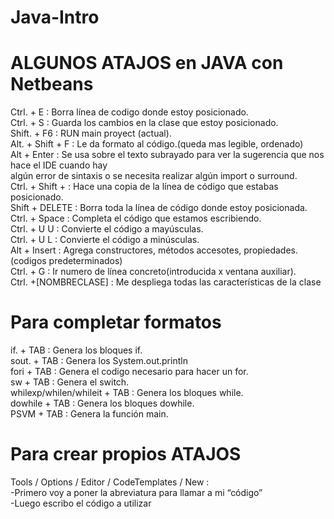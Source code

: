 # Java-Intro

# ALGUNOS ATAJOS en JAVA con Netbeans

Ctrl. + E : Borra línea de codigo donde estoy posicionado.<br />
Ctrl. + S : Guarda los cambios en la clase que estoy posicionado.<br />
Shift. + F6 : RUN main proyect (actual).<br />
Alt. + Shift + F : Le da formato al código.(queda mas legible, ordenado)<br />
Alt + Enter : Se usa sobre el texto subrayado para ver la sugerencia que nos hace el IDE cuando hay<br />
algún error de sintaxis o se necesita realizar algún import o surround.<br />
Ctrl. + Shift + : Hace una copia de la línea de código que estabas posicionado.<br />
Shift + DELETE : Borra toda la línea de código donde estoy posicionada.<br />
Ctrl. + Space : Completa el código que estamos escribiendo.<br />
Ctrl. + U U : Convierte el código a mayúsculas.<br />
Ctrl. + U L : Convierte el código a minúsculas.<br />
Alt + Insert : Agrega constructores, métodos accesotes, propiedades.(codigos predeterminados)<br />
Ctrl. + G : Ir numero de línea concreto(introducida x ventana auxiliar).<br />
Ctrl. +[NOMBRECLASE] : Me despliega todas las características de la clase<br />

# Para completar formatos
if. + TAB : Genera los bloques if.<br />
sout. + TAB : Genera los System.out.println<br />
fori + TAB : Genera el codigo necesario para hacer un for.<br />
sw + TAB : Genera el switch.<br />
whilexp/whilen/whileit + TAB : Genera los bloques while.<br />
dowhile + TAB : Genera los bloques dowhile.<br />
PSVM + TAB : Genera la función main.<br />

# Para crear propios ATAJOS
Tools / Options / Editor / CodeTemplates / New :<br />
-Primero voy a poner la abreviatura para llamar a mi “código”<br />
-Luego escribo el código a utilizar<br />
